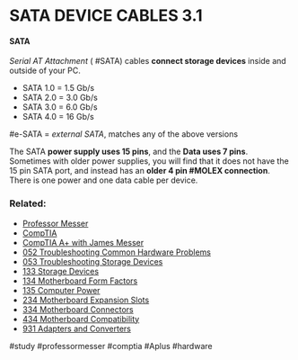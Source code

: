 # SATA DEVICE CABLES 3.1

#### SATA

*Serial AT Attachment* ( #SATA) cables **connect storage devices** inside and outside of your PC. 

- SATA 1.0 = 1.5 Gb/s
- SATA 2.0 = 3.0 Gb/s
- SATA 3.0 = 6.0 Gb/s
- SATA 4.0 = 16 Gb/s

#e-SATA = *external SATA*, matches any of the above versions

The SATA **power supply uses 15 pins**, and the **Data uses 7 pins**.  Sometimes with older power supplies, you will find that it does not have the 15 pin SATA port, and instead has an **older 4 pin #MOLEX connection**.  There is one power and one data cable per device.

### Related:

- [Professor Messer](https://www.professormesser.com/free-a-plus-training/220-1101/220-1101-video/sata-device-cables-220-1101/ "Professor Messer A+ Guide")
- [CompTIA](https://www.comptia.org/ "CompTIA Homepage")
- [CompTIA A+ with James Messer](CompTIA%20A+%20with%20James%20Messer.md)
-  [052 Troubleshooting Common Hardware Problems](052%20Troubleshooting%20Common%20Hardware%20Problems.md)
- [053 Troubleshooting Storage Devices](053%20Troubleshooting%20Storage%20Devices.md)
- [133 Storage Devices](133%20Storage%20Devices.md)
- [134 Motherboard Form Factors](134%20Motherboard%20Form%20Factors.md)
- [135 Computer Power](135%20Computer%20Power.md)
- [234 Motherboard Expansion Slots](234%20Motherboard%20Expansion%20Slots.md)
- [334 Motherboard Connectors](334%20Motherboard%20Connectors.md)
- [434 Motherboard Compatibility](434%20Motherboard%20Compatibility.md)
- [931 Adapters and Converters](931%20Adapters%20and%20Converters.md)

#study #professormesser #comptia #Aplus #hardware 